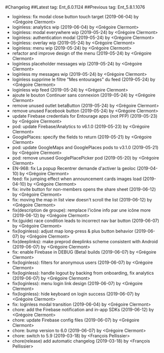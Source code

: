 #Changelog
##Latest tag: Ent_6.0.1124
##Previous tag: Ent_5.8.1.1076
* loginless: fix modal close button touch target (2019-06-04) by <Grégoire Clermont>
* loginless: analytics wip (2019-06-04) by <Grégoire Clermont>
* loginless: modal everywhere wip (2019-05-24) by <Grégoire Clermont>
* loginless: authentication modal (2019-05-24) by <Grégoire Clermont>
* loginless: overlay wip (2019-05-24) by <Grégoire Clermont>
* loginless: menu wip (2019-05-24) by <Grégoire Clermont>
* refactor and improve design of the menu (2019-05-24) by <Grégoire Clermont>
* loginless placeholder messages wip (2019-05-24) by <Grégoire Clermont>
* loginless my messages wip (2019-05-24) by <Grégoire Clermont>
* loginless supprime le filtre "Mes entourages" du feed (2019-05-24) by <Grégoire Clermont>
* loginless wip feed (2019-05-24) by <Grégoire Clermont>
* ajoute le bouton Continuer sans connexion (2019-05-24) by <Grégoire Clermont>
* remove unused outlet betaButton (2019-05-24) by <Grégoire Clermont>
* remove unused Facebook button (2019-05-24) by <Grégoire Clermont>
* update Firebase credentials for Entourage apps (not PFP) (2019-05-23) by <Grégoire Clermont>
* pod: update Firebase/Analytics to v6.1.0 (2019-05-23) by <Grégoire Clermont>
* GooglePlaces: specify the fields to return (2019-05-21) by <Grégoire Clermont>
* pod: update GoogleMaps and GooglePlaces pods to v3.1.0 (2019-05-21) by <Grégoire Clermont>
* pod: remove unused GooglePlacePicker pod (2019-05-20) by <Grégoire Clermont>
* EN-968: fix La popup Recentrer demande d'activer la geoloc (2019-04-10) by <Grégoire Clermont>
* feed: fix jumping effect when announcement cards images load (2019-04-10) by <Grégoire Clermont>
* fix: invite button for non-members opens the share sheet (2019-06-12) by <Grégoire Clermont>
* fix: moving the map in list view doesn't scroll the list (2019-06-12) by <Grégoire Clermont>
* fix(description de groupe): remplace l'icône info par une icône more (2019-06-12) by <Grégoire Clermont>
* fix:(guide) race condition leads to incorrect nav bar button (2019-06-07) by <Grégoire Clermont>
* fix(loginless): adjust map long-press & plus button behavior (2019-06-07) by <Grégoire Clermont>
* fix(deeplinks): make preprod deeplinks scheme consistent with Android (2019-06-07) by <Grégoire Clermont>
* fix: enable Firebase in DEBUG (Beta) builds (2019-06-07) by <Grégoire Clermont>
* fix(loginless): filters for anonymous users (2019-06-07) by <Grégoire Clermont>
* fix(loginless): handle logout by backing from onboarding, fix analytics (2019-06-07) by <Grégoire Clermont>
* fix(loginless): menu login link design (2019-06-07) by <Grégoire Clermont>
* fix(loginless): hide keyboard on login success (2019-06-07) by <Grégoire Clermont>
* fix: loginless modal transition (2019-06-04) by <Grégoire Clermont>
* chore: add the Firebase notification and in-app SDKs (2019-06-12) by <Grégoire Clermont>
* chore: update Firebase config files (2019-06-07) by <Grégoire Clermont>
* chore: bump version to 6.0 (2019-06-07) by <Grégoire Clermont>
* chore: switch to 5.9 (2019-03-18) by <François Pellissier>
* chore(release) add automatic changelog (2019-03-18) by <François Pellissier>
